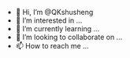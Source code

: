 - 👋 Hi, I’m @QKshusheng
- 👀 I’m interested in ...
- 🌱 I’m currently learning ...
- 💞️ I’m looking to collaborate on ...
- 📫 How to reach me ...

<!---
QKshusheng/QKshusheng is a ✨ special ✨ repository because its `README.md` (this file) appears on your GitHub profile.
You can click the Preview link to take a look at your changes.
--->
